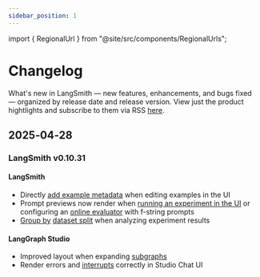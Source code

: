 ```yaml
---
sidebar_position: 1
---
```


import { RegionalUrl } from "@site/src/components/RegionalUrls";

# Changelog

What's new in LangSmith — new features, enhancements, and bugs fixed — organized by release date and release version. View just the product hightlights and subscribe to them via RSS [here](https://changelog.langchain.com/?categories=cat_FvjDMlZoyaKkX).

## 2025‑04‑28

### LangSmith v0.10.31

#### LangSmith

- Directly [add example metadata](/evaluation/how_to_guides/manage_datasets_in_application#edit-example-metadata) when editing examples in the UI
- Prompt previews now render when [running an experiment in the UI](/evaluation/how_to_guides/run_evaluation_from_prompt_playground) or configuring an [online evaluator](/observability/how_to_guides/online_evaluations) with f-string prompts
- [Group by](/evaluation/how_to_guides/analyze_single_experiment#group-results-by-metadata) [dataset split](/evaluation/how_to_guides/manage_datasets_in_application#create-and-manage-dataset-splits) when analyzing experiment results

#### LangGraph Studio

- Improved layout when expanding [subgraphs](https://langchain-ai.github.io/langgraph/how-tos/subgraph/?h=subgraph)
- Render errors and [interrupts](https://langchain-ai.github.io/langgraph/concepts/human_in_the_loop/?h=#interrupt) correctly in Studio Chat UI
